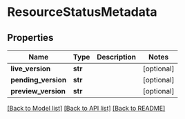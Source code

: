 # ResourceStatusMetadata

## Properties
Name | Type | Description | Notes
------------ | ------------- | ------------- | -------------
**live_version** | **str** |  | [optional] 
**pending_version** | **str** |  | [optional] 
**preview_version** | **str** |  | [optional] 

[[Back to Model list]](../README.md#documentation-for-models) [[Back to API list]](../README.md#documentation-for-api-endpoints) [[Back to README]](../README.md)


